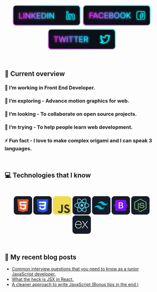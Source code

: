 [<p align="center"><img height="75" src="./icons/Linkedin.png">](https://www.linkedin.com/in/sazal-islam/)[<img height="75" src="./icons/Facebook.png">](https://www.facebook.com/sazalislam04)[<img height="75" src="./icons/Twitter.png"> </p>](twitter.com/mdsazalislam04)

<br />

## :eyes: Current overview

### 🔭 I’m working in Front End Developer.

### 🌱 I’m exploring - Advance motion graphics for web.

### 👯 I’m looking - To collaborate on open source projects.

### 🤔 I’m trying - To help people learn web development.

### ⚡ Fun fact - I love to make complex origami and I can speak 3 languages.

<br />

## :computer: Technologies that I know

<br>
<p align="center">
<img src="./icons/HTML.png"/>
<img src="./icons/css.png"/>
<img src="./icons/JavaScript.png"/>
<img src="./icons/react.png"/>
<img src="./icons/tailwind.png"/>
<img src="./icons/Bootsrap.png"/>
<img src="./icons/node.png"/>
<img src="./icons/express.png"/>
</p><br/>

## :book: My recent blog posts

<!-- BLOG-POST-LIST:START -->

- [Common interview questions that you need to know as a junior JavaScript developer.](https://dev.to/mirhussain/common-interview-questions-that-you-need-to-know-as-a-junior-javascript-developer-29a6)
- [What the heck is JSX in React.](https://dev.to/mirhussain/what-the-heck-is-jsx-in-react-3f0a)
- [A cleaner approach to write JavaScript &lpar;Bonus tips in the end.&rpar;](https://dev.to/mirhussain/a-cleaner-approach-to-write-javascript-bonus-tips-in-the-end-58ng)
<!-- BLOG-POST-LIST:END -->

